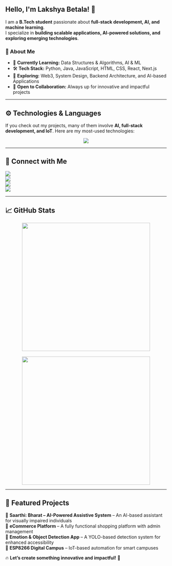 <!-- Banner Section -->

## **Hello, I'm Lakshya Betala!** 👋  

I am a **B.Tech student** passionate about **full-stack development, AI, and machine learning**.  
I specialize in **building scalable applications, AI-powered solutions, and exploring emerging technologies**.  

### **🔹 About Me**  
- 🎯 **Currently Learning:** Data Structures & Algorithms, AI & ML  
- 🛠️ **Tech Stack:** Python, Java, JavaScript, HTML, CSS, React, Next.js  
- 🚀 **Exploring:** Web3, System Design, Backend Architecture, and AI-based Applications  
- 🤝 **Open to Collaboration:** Always up for innovative and impactful projects  

---

## **⚙️ Technologies & Languages**  

If you check out my projects, many of them involve **AI, full-stack development, and IoT**. Here are my most-used technologies:  

<p align="center">
  <img src="https://github-readme-stats.vercel.app/api/top-langs/?username=LakshyaBetal&layout=compact&theme=dark" />
</p>

---

## **💼 Connect with Me**  

<p align="left">
<a href="https://www.instagram.com/laksh_betala/">
    <img src="https://img.shields.io/badge/Instagram-222222?style=for-the-badge&logo=instagram&logoColor=white" />
  </a>
  <br>
  <a href="https://x.com/lakshybetala">
    <img src="https://img.shields.io/badge/X-222222?style=for-the-badge&logo=x&logoColor=white" />
  </a>
  <br>
  <a href="https://www.linkedin.com/in/lakshya-betala-662991326/">
    <img src="https://img.shields.io/badge/LinkedIn-222222?style=for-the-badge&logo=linkedin&logoColor=white" />
  </a>
  <br>
  <a href="mailto:lakshbetala15@gmail.com">
    <img src="https://img.shields.io/badge/Email-222222?style=for-the-badge&logo=gmail&logoColor=white" />
  </a>
</p>

---

## **📈 GitHub Stats**  

<p align="center">
  <img src="https://github-readme-stats.vercel.app/api?username=LakshyaBetal&show_icons=true&theme=dark" width="400"/>
<br><br>
  <img src="https://github-readme-streak-stats.herokuapp.com/?user=LakshyaBetal&theme=dark" width="400"/>
</p>

---

## **🚀 Featured Projects**  

🔹 **Saarthi: Bharat – AI-Powered Assistive System** – An AI-based assistant for visually impaired individuals  
🔹 **eCommerce Platform** – A fully functional shopping platform with admin management  
🔹 **Emotion & Object Detection App** – A YOLO-based detection system for enhanced accessibility  
🔹 **ESP8266 Digital Campus** – IoT-based automation for smart campuses  

🔥 **Let’s create something innovative and impactful!** 🚀

